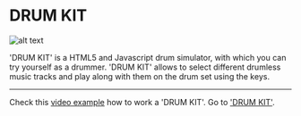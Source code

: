 # DRUM KIT

![alt text](http://webalex.cf/drum-kit/images/git_drumkit.png)

'DRUM KIT' is a HTML5 and Javascript drum simulator, with which you can try yourself as a drummer. 
'DRUM KIT' allows to select different drumless music tracks and play along with them on the drum set using the keys.
***
Check this [video example](http://webalex.cf/drum-kit/video/example.webm) how to work a 'DRUM KIT'.
Go to ['DRUM KIT'](http://webalex.cf/drum-kit/).